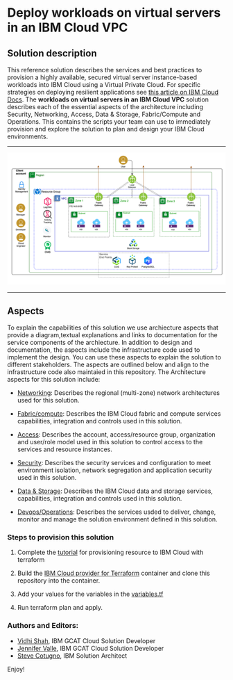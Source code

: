 # Deploy workloads on virtual servers in an IBM Cloud VPC


## Solution description

This reference solution describes the services and best practices to provision a highly available, secured virtual server instance-based workloads into IBM Cloud using a Virtual Private Cloud. For specific strategies on deploying resilient applications see [this article on IBM Cloud Docs](https://cloud.ibm.com/docs/tutorials?topic=solution-tutorials-strategies-for-resilient-applications). The **workloads on virtual servers in an IBM Cloud VPC** solution describes each of the essential aspects of the architecture including Security, Networking, Access, Data & Storage, Fabric/Compute and Operations. This contains the scripts your team can use to immediately provision and explore the solution to plan and design your IBM Cloud environments. 

---

![reference solution](/imgs/overall.png)

---


## Aspects

To explain the capabilities of this solution we use archiecture aspects that provide a diagram,textual explanations and links to documentation for the service components of the archiecture. In addition to design and documentation, the aspects include the infrastructure code used to implement the design. You can use these aspects to explain the solution to different stakeholders. The aspects are outlined below and align to the infrastructure code also maintaied in this repository. The Architecture aspects for this solution include:

 - [Networking](/aspects/networking.md): Describes the regional (multi-zone) network architectures used for this solution.
 
 - [Fabric/compute](/aspects/compute.md): Describes the IBM Cloud fabric and compute services capabilities, integration and controls used in this solution.
 
 - [Access](/aspects/access.md): Describes the account, access/resource group, organization and user/role model used in this solution to control access to the services and resource instances.
 
 - [Security](/aspects/security.md): Describes the security services and configuration to meet environment isolation, network segregation and application security used in this solution.
 
 - [Data & Storage](/aspects/data_storage.md): Describes the IBM Cloud data and storage services, capabilities, integration and controls used in this solution.
 
 - [Devops/Operations](/aspects/operations.md):  Describes the services usded to deliver, change, monitor and manage the solution environment defined in this solution.


### Steps to provision this solution

1. Complete the [tutorial](https://www.ibm.com/cloud/garage/architectures/public-cloud/public-cloud-infrastructure) for provisioning resource to IBM Cloud with terraform 

2. Build the [IBM Cloud provider for Terraform](https://github.com/IBM-Cloud/terraform-provider-ibm) container and clone this repository into the container.

3. Add your values for the variables in the [variables.tf](./variables.tf) 

4. Run terraform plan and apply. 


### Authors and Editors:

- [Vidhi Shah](Vidhi.Shah@ibm.com), IBM GCAT Cloud Solution Developer
- [Jennifer Valle](Jennifer.Valle@ibm.com), IBM GCAT Cloud Solution Developer
- [Steve Cotugno](https://www.ibm.com/cloud/garage/experts/stevecotugno), IBM Solution Architect

Enjoy!
